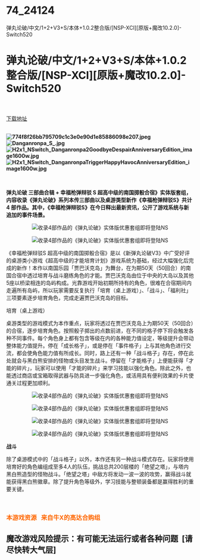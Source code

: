 # 74_24124
弹丸论破/中文/1+2+V3+S/本体+1.0.2整合版/[NSP-XCI][原版+魔改10.2.0]-Switch520
# 弹丸论破/中文/1+2+V3+S/本体+1.0.2整合版/[NSP-XCI][原版+魔改10.2.0]-Switch520
 <br/></br>
[下载地址](https://www.switch520.cc/article/24124 "下载地址")
<br/></br>

<p><strong><img title="774f8f26bb795709c1c3e0e90d1e85886098e207.jpeg" src="https://www.switch520.cc/muke_img/2021_11_05_9b3deb287cd76.jpeg" alt="774f8f26bb795709c1c3e0e90d1e85886098e207.jpeg"></strong><br>
<strong><img title="Danganronpa_S_.jpg" src="https://www.switch520.cc/muke_img/2021_11_05_7fa315e6209a7.jpg" alt="Danganronpa_S_.jpg"></strong><br>
<strong><img title="H2x1_NSwitch_Danganronpa2GoodbyeDespairAnniversaryEdition_image1600w.jpg" src="https://www.switch520.cc/muke_img/2021_11_05_db18140adc0aa.jpg" alt="H2x1_NSwitch_Danganronpa2GoodbyeDespairAnniversaryEdition_image1600w.jpg"></strong><br>
<strong><img title="H2x1_NSwitch_DanganronpaTriggerHappyHavocAnniversaryEdition_image1600w.jpg" src="https://www.switch520.cc/muke_img/2021_11_05_d874efac441f5.jpg" alt="H2x1_NSwitch_DanganronpaTriggerHappyHavocAnniversaryEdition_image1600w.jpg"></strong></p>
<p>&nbsp;</p>
<p><strong>弹丸论破 三部曲合辑 + 幸福枪弹辩驳 S 超高中级的南国掷骰合宿》实体版套组，内容收录《弹丸论破》系列本传三部曲以及桌游类型新作《幸福枪弹辩驳S》共计 4 部作品。其中，《幸福枪弹辩驳S》在今日释出最新资讯，公开了游戏系统与新追加的事件场景。</strong></p>
<p align="center"><img src="https://img.3dmgame.com/uploads/images/news/20210726/1627293082_643790.jpg" alt="收录4部作品的《弹丸论破》实体版优惠套组即将登陆NS"></p>
<p align="center"><img src="https://img.3dmgame.com/uploads/images/news/20210726/1627293077_990832.jpg" alt="收录4部作品的《弹丸论破》实体版优惠套组即将登陆NS"></p>
<p>《幸福枪弹辩驳S 超高中级的南国掷骰合宿》是以《新弹丸论破V3》中广受好评的桌游类小游戏《超高中级的才能培育计划》游戏系统为基础，经过大幅强化后完成的新作！本作以南国乐园「贾巴沃克岛」为舞台，在为期50天（50回合）的南国合宿中透过培育与战斗磨练角色的才能。贾巴沃克岛由位于中央的大岛以及其他5座以桥梁相连的岛屿构成。光靠游戏开始初期所持有的角色，很难在合宿期间内走遍所有岛屿，所以玩家需要反复执行「培育（桌上游戏）」、「战斗」、「福利社」三项要素逐步培育角色，完成走遍贾巴沃克岛的目标。</p>
<p>培育（桌上游戏）</p>
<p>桌游类型的游戏模式为本作重点，玩家将透过在贾巴沃克岛上为期50天（50回合）的合宿，逐步培育角色。按照骰子掷出的点数前进，在不同的格子停下将会触发各种不同事件。每个角色身上都有包含等级在内的各种能力值设定，等级提升会带动整体能力值提升。停在「成长格子」，或是停在「事件格子」上与其他角色进行交流，都会使角色能力值有所成长。同时，路上还有一种「战斗格子」存在，停在此处就会与黑白熊安排的怪物或头目发生战斗。停留在「才能格子」上便能获得「才能的碎片」，玩家可以使用「才能的碎片」来学习技能以强化角色。除此之外，也能透过商店或宝箱取得武器与防具进一步强化角色，或活用具有便利效果的卡片使通关过程更加顺利。</p>
<p align="center"><img src="https://img.3dmgame.com/uploads/images/news/20210726/1627293102_984646.jpg" alt="收录4部作品的《弹丸论破》实体版优惠套组即将登陆NS"></p>
<p align="center"><img src="https://img.3dmgame.com/uploads/images/news/20210726/1627293108_838272.jpg" alt="收录4部作品的《弹丸论破》实体版优惠套组即将登陆NS"></p>
<p align="center"><img src="https://img.3dmgame.com/uploads/images/news/20210726/1627293113_400887.jpg" alt="收录4部作品的《弹丸论破》实体版优惠套组即将登陆NS"></p>
<p align="center"><img src="https://img.3dmgame.com/uploads/images/news/20210726/1627293119_376120.jpg" alt="收录4部作品的《弹丸论破》实体版优惠套组即将登陆NS"></p>
<p><strong>战斗</strong></p>
<p>除了桌游模式中的「战斗格子」以外，本作还有另一种战斗模式存在。玩家将使用培育好的角色编组成至多4人的队伍，挑战总共200层楼的「绝望之塔」，与塔内黑白熊造型的怪物战斗。「绝望之塔」中敌方将发动一波一波的攻势，赢得战斗就能获得黑白熊徽章。除了提升角色等级外，学习技能与整顿装备都是赢得胜利的重要关键。</p>
<p>&nbsp;</p>
<h3><span style="color: #ff6600;"><strong>本游戏资源&nbsp; &nbsp;来自牛X的高达合购组</strong></span></h3>
<h2><strong>魔改游戏风险提示：有可能无法运行或者各种问题 &nbsp;[请尽快转大气层]</strong></h2>



